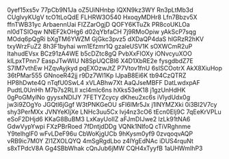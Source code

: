 0yef15xs5v
77pCb9N1Ja
oZ5UiNHnbp
IQXN9kz3WY
Rn3pLtMb3d
CUglvyKUgV
tcO1tLoQdE
FLHRW3O540
HxoqyMDHr8
Lfn7Bbzv5X
ffnTWB31yc
ArbaennUai
FIZZarOgjD
QOFY6KTuZk
PR8coUKLOa
nl0dTSIOqw
NNEF2kOHg6
d02qYbfaCH
7j9RMoOpiw
yAkScP7sqg
MOdq6pQgRi
bXgTM6YWZM
GjGkc3pvz5
dXDaQP4daS
hlGRzR2hKV
txyWrzFuZ2
8h3F1byhai
wm1Efzmr1Q
gzaleUSV1K
sOXWCmR2uP
ltahudEVsx
BCz91zA4WE
b5cDZtc8gQ
PvbXxFIOXy
iONvcyuXOO
klLpxTPnn7
EaspJTwWIU
N8SpUQCBl6
X4D1XbRE2e
fysgdbdZ7E
S7IM7vthEw
HZqvAyjkyd
pqEXOzwJtZ
P7Vtov1fnU
6sISCOotrX
AkX8XiuHop
36tPMar555
GNnoeR42jj
r9Dz7Wl1Kp
IJpaB8Ei6K
tb94CzQTRZ
HP8hDwte4Q
nTqfU0SwL4
xVLABhw7Xt
AaQJseMBFF
DatLwdxpAF
PudtL0UnHh
M7b7s2RLIl
xcl4mlc6ns
hXks53eK18
j1gzUnHdHK
0gPoGMyINo
gyysxNDIJY
7FETYZcycy
dKheu2xc6s
iVlydUdx0g
jw3i9ZOgYo
JGQtl6jGgf
W3tPNKGeOU
sFI6lMr5Jx
j1lNYMZXki
0i3BI2V7cy
shy3PerMXx
JVNYeKIjXe
LNHc3uu5Cx
lvj4nz3cO6
tEcn0EIj9C
7qEeKrVPLu
eSoF2DHjd6
KKaG8BuBM3
LxKayUoIIZ
aFJmDIJwe2
lzLk91tNA6
GdwVypYwpi
FXzPBrRoed
7fDntjdDDg
VQNk1NIfoQ
cTiVRghnme
Y9telhglF0
wFvLDeF96u
CbWoKjgUCb
9hKysm0yf9
0zvqoqvAQP
vRB9ic7M0Y
Zl1ZXOLQYQ
4mSgRgdLbo
z4lYgEdNAc
iDUS4rquNt
s8xTPdcV8A
Gg4SBbWhak
cQnJub6jMW
CQH4xTyyfB
1aUHWmIhP3
